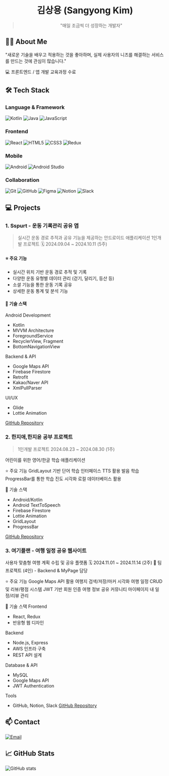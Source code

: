 <div align="center">

# 김상용 (Sangyong Kim)
> "매일 조금씩 더 성장하는 개발자"
</div>

## 👨‍💻 About Me
"새로운 기술을 배우고 적용하는 것을 좋아하며,
실제 사용자의 니즈를 해결하는 서비스를 만드는 것에 관심이 많습니다."

💻 프론트엔드 / 앱 개발 교육과정 수료

## 🛠 Tech Stack
### Language & Framework
![Kotlin](https://img.shields.io/badge/-Kotlin-7F52FF?style=flat&logo=kotlin&logoColor=white)
![Java](https://img.shields.io/badge/-Java-007396?style=flat&logo=java&logoColor=white)
![JavaScript](https://img.shields.io/badge/-JavaScript-F7DF1E?style=flat&logo=javascript&logoColor=black)

### Frontend
![React](https://img.shields.io/badge/-React-61DAFB?style=flat&logo=react&logoColor=black)
![HTML5](https://img.shields.io/badge/-HTML5-E34F26?style=flat&logo=html5&logoColor=white)
![CSS3](https://img.shields.io/badge/-CSS3-1572B6?style=flat&logo=css3)
![Redux](https://img.shields.io/badge/-Redux-764ABC?style=flat&logo=redux)

### Mobile
![Android](https://img.shields.io/badge/-Android-3DDC84?style=flat&logo=android&logoColor=white)
![Android Studio](https://img.shields.io/badge/-Android%20Studio-3DDC84?style=flat&logo=android-studio&logoColor=white)

### Collaboration
![Git](https://img.shields.io/badge/-Git-F05032?style=flat&logo=git&logoColor=white)
![GitHub](https://img.shields.io/badge/-GitHub-181717?style=flat&logo=github)
![Figma](https://img.shields.io/badge/-Figma-F24E1E?style=flat&logo=figma&logoColor=white)
![Notion](https://img.shields.io/badge/-Notion-000000?style=flat&logo=notion)
![Slack](https://img.shields.io/badge/-Slack-4A154B?style=flat&logo=slack)

## 💻 Projects

### 1. Sspurt - 운동 기록관리 공유 앱
> 실시간 운동 경로 추적과 공유 기능을 제공하는 안드로이드 애플리케이션
> 1인개발 프로젝트
> 🗓 2024.09.04 ~ 2024.10.11 (5주)

#### ⭐ 주요 기능
- 실시간 위치 기반 운동 경로 추적 및 기록
- 다양한 운동 유형별 데이터 관리 (걷기, 달리기, 등산 등)
- 소셜 기능을 통한 운동 기록 공유
- 상세한 운동 통계 및 분석 기능

#### 🔧 기술 스택
Android Development
- Kotlin
- MVVM Architecture
- ForegroundService
- RecyclerView, Fragment
- BottomNavigationView

Backend & API
- Google Maps API
- Firebase Firestore
- Retrofit
- Kakao/Naver API
- XmlPullParser

UI/UX
- Glide
- Lottie Animation

[GitHub Repository](https://github.com/kisayo11/Sspurt)

### 2. 한지애,한지윤 공부 프로젝트
> 1인개발 프로젝트
> 2024.08.23 ~ 2024.08.30 (1주)

어린이를 위한 영어/한글 학습 애플리케이션

⭐ 주요 기능
GridLayout 기반 단어 학습 인터페이스
TTS 활용 발음 학습
ProgressBar를 통한 학습 진도 시각화
로컬 데이터베이스 활용

🔧 기술 스택
- Android/Kotlin
- Android TextToSpeech
- Firebase Firestore
- Lottie Animation
- GridLayout
- ProgressBar

[GitHub Repository](https://github.com/kisayo11/LearnByJiaeJiyoon)

### 3. 여기플랜 - 여행 일정 공유 웹사이트

사용자 맞춤형 여행 계획 수립 및 공유 플랫폼
🗓 2024.11.01 ~ 2024.11.14 (2주)
👥 팀 프로젝트 (4인) - Backend & MyPage 담당

⭐ 주요 기능
Google Maps API 활용 여행지 검색/저장/마커 시각화
여행 일정 CRUD 및 리뷰/평점 시스템
JWT 기반 회원 인증
여행 정보 공유 커뮤니티
마이페이지 내 일정/리뷰 관리

🔧 기술 스택
Frontend
- React, Redux
- 반응형 웹 디자인

Backend
- Node.js, Express
- AWS 인프라 구축
- REST API 설계

Database & API
- MySQL
- Google Maps API
- JWT Authentication

Tools
- GitHub, Notion, Slack
[GitHub Repository](https://github.com/kisayo11/YeogiPlan_Project)

## 📫 Contact
[![Email](https://img.shields.io/badge/-Email-EA4335?style=flat&logo=gmail&logoColor=white)](mailto:sangyong.kimm@gmail.com)

## 📈 GitHub Stats
![GitHub stats](https://github-readme-stats.vercel.app/api?username=kisayo11&show_icons=true&theme=radical)
